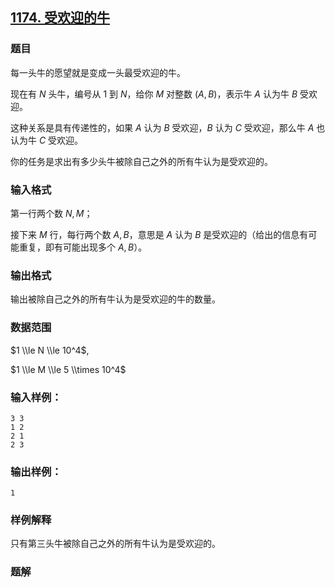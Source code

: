 ## [1174\. 受欢迎的牛](https://www.acwing.com/problem/content/1176/)

### 题目

每一头牛的愿望就是变成一头最受欢迎的牛。

现在有 $N$ 头牛，编号从 $1$ 到 $N$，给你 $M$ 对整数 $(A,B)$，表示牛 $A$ 认为牛 $B$ 受欢迎。

这种关系是具有传递性的，如果 $A$ 认为 $B$ 受欢迎，$B$ 认为 $C$ 受欢迎，那么牛 $A$ 也认为牛 $C$ 受欢迎。

你的任务是求出有多少头牛被除自己之外的所有牛认为是受欢迎的。

### 输入格式

第一行两个数 $N,M$；

接下来 $M$ 行，每行两个数 $A,B$，意思是 $A$ 认为 $B$ 是受欢迎的（给出的信息有可能重复，即有可能出现多个 $A,B$）。

### 输出格式

输出被除自己之外的所有牛认为是受欢迎的牛的数量。

### 数据范围

$1 \\le N \\le 10^4$,

$1 \\le M \\le 5 \\times 10^4$

### 输入样例：

```
3 3
1 2
2 1
2 3
```

### 输出样例：

```
1
```

### 样例解释

只有第三头牛被除自己之外的所有牛认为是受欢迎的。

### 题解

